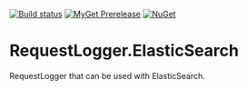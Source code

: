 [![Build status](https://ci.appveyor.com/api/projects/status/d04286m15s2sko62?svg=true)](https://ci.appveyor.com/project/mrstebo/requestlogger-elasticsearch)
[![MyGet Prerelease](https://img.shields.io/myget/mrstebo/v/RequestLogger.ElasticSearch.svg?label=MyGet_Prerelease)](https://www.myget.org/feed/mrstebo/package/nuget/RequestLogger.ElasticSearch)
[![NuGet](https://img.shields.io/nuget/v/RequestLogger.ElasticSearch.svg)](https://www.nuget.org/packages/RequestLogger.ElasticSearch/)

# RequestLogger.ElasticSearch
RequestLogger that can be used with ElasticSearch.
